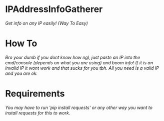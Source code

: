 # IPAddressInfoGatherer
*Get info on any IP easily! (Way To Easy)*

# How To
*Bro your dumb if you dont know how ngl, just paste an IP into the cmd/console (depends on what you are using) and boom info!
If it is an invalid IP it wont work and that sucks for you tbh. All you need is a valid IP and you are ok.*

# Requirements
*You may have to run 'pip install requests' or any other way you want to install requests for this to work.*
